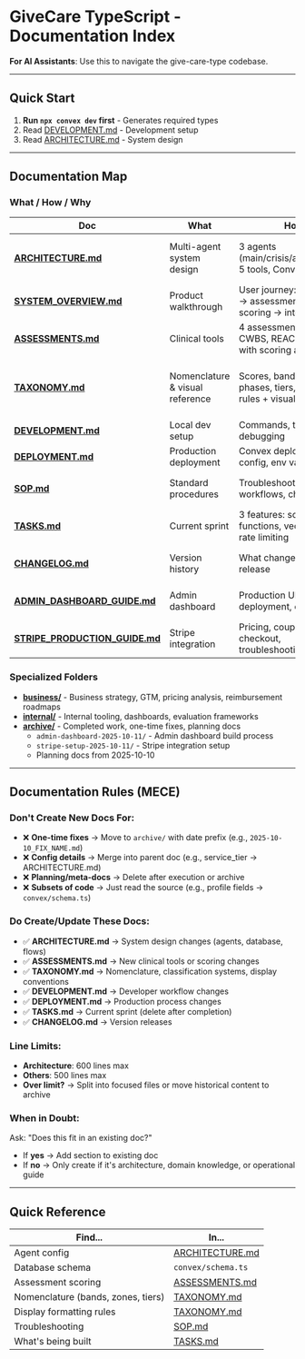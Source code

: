 # GiveCare TypeScript - Documentation Index

**For AI Assistants**: Use this to navigate the give-care-type codebase.

---

## Quick Start

1. **Run `npx convex dev` first** - Generates required types
2. Read [DEVELOPMENT.md](DEVELOPMENT.md) - Development setup
3. Read [ARCHITECTURE.md](ARCHITECTURE.md) - System design

---

## Documentation Map

### What / How / Why

| Doc | What | How | Why |
|-----|------|-----|-----|
| **[ARCHITECTURE.md](ARCHITECTURE.md)** | Multi-agent system design | 3 agents (main/crisis/assessment), 5 tools, Convex DB | Understand system components & data flow |
| **[SYSTEM_OVERVIEW.md](SYSTEM_OVERVIEW.md)** | Product walkthrough | User journey: onboarding → assessments → scoring → interventions | Understand what the product does |
| **[ASSESSMENTS.md](ASSESSMENTS.md)** | Clinical tools | 4 assessments (EMA, CWBS, REACH-II, SDOH) with scoring algorithms | Understand wellness measurement |
| **[TAXONOMY.md](TAXONOMY.md)** | Nomenclature & visual reference | Scores, bands, zones, phases, tiers, formatting rules + visual diagrams | Understand naming conventions across systems |
| **[DEVELOPMENT.md](DEVELOPMENT.md)** | Local dev setup | Commands, testing, debugging | Get started coding |
| **[DEPLOYMENT.md](DEPLOYMENT.md)** | Production deployment | Convex deploy, Twilio config, env vars | Ship to production |
| **[SOP.md](SOP.md)** | Standard procedures | Troubleshooting, workflows, checklists | Fix issues & follow best practices |
| **[TASKS.md](TASKS.md)** | Current sprint | 3 features: scheduled functions, vector search, rate limiting | Know what's being built now |
| **[CHANGELOG.md](CHANGELOG.md)** | Version history | What changed in each release | Track progress & features |
| **[ADMIN_DASHBOARD_GUIDE.md](ADMIN_DASHBOARD_GUIDE.md)** | Admin dashboard | Production URL, deployment, operations | Manage admin dashboard |
| **[STRIPE_PRODUCTION_GUIDE.md](STRIPE_PRODUCTION_GUIDE.md)** | Stripe integration | Pricing, coupons, checkout, troubleshooting | Manage subscriptions |

### Specialized Folders

- **[business/](business/)** - Business strategy, GTM, pricing analysis, reimbursement roadmaps
- **[internal/](internal/)** - Internal tooling, dashboards, evaluation frameworks
- **[archive/](archive/)** - Completed work, one-time fixes, planning docs
  - `admin-dashboard-2025-10-11/` - Admin dashboard build process
  - `stripe-setup-2025-10-11/` - Stripe integration setup
  - Planning docs from 2025-10-10

---

## Documentation Rules (MECE)

### Don't Create New Docs For:
- ❌ **One-time fixes** → Move to `archive/` with date prefix (e.g., `2025-10-10_FIX_NAME.md`)
- ❌ **Config details** → Merge into parent doc (e.g., service_tier → ARCHITECTURE.md)
- ❌ **Planning/meta-docs** → Delete after execution or archive
- ❌ **Subsets of code** → Just read the source (e.g., profile fields → `convex/schema.ts`)

### Do Create/Update These Docs:
- ✅ **ARCHITECTURE.md** → System design changes (agents, database, flows)
- ✅ **ASSESSMENTS.md** → New clinical tools or scoring changes
- ✅ **TAXONOMY.md** → Nomenclature, classification systems, display conventions
- ✅ **DEVELOPMENT.md** → Developer workflow changes
- ✅ **DEPLOYMENT.md** → Production process changes
- ✅ **TASKS.md** → Current sprint (delete after completion)
- ✅ **CHANGELOG.md** → Version releases

### Line Limits:
- **Architecture**: 600 lines max
- **Others**: 500 lines max
- **Over limit?** → Split into focused files or move historical content to archive

### When in Doubt:
Ask: "Does this fit in an existing doc?"
- If **yes** → Add section to existing doc
- If **no** → Only create if it's architecture, domain knowledge, or operational guide

---

## Quick Reference

| Find... | In... |
|---------|-------|
| Agent config | [ARCHITECTURE.md](ARCHITECTURE.md) |
| Database schema | `convex/schema.ts` |
| Assessment scoring | [ASSESSMENTS.md](ASSESSMENTS.md) |
| Nomenclature (bands, zones, tiers) | [TAXONOMY.md](TAXONOMY.md) |
| Display formatting rules | [TAXONOMY.md](TAXONOMY.md) |
| Troubleshooting | [SOP.md](SOP.md) |
| What's being built | [TASKS.md](TASKS.md) |
